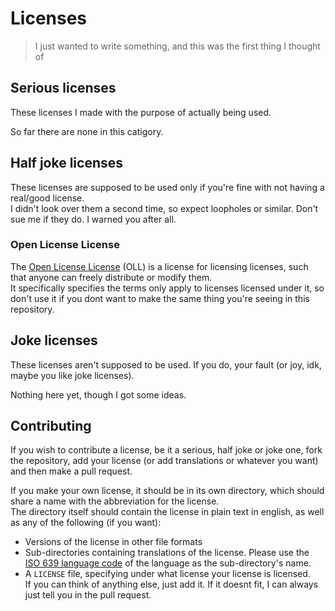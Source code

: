 # Licenses

> I just wanted to write something, and this was the first thing I thought of

## Serious licenses

These licenses I made with the purpose of actually being used.

So far there are none in this catigory.

## Half joke licenses

These licenses are supposed to be used only if you're fine with not having a real/good license.  
I didn't look over them a second time, so expect loopholes or similar. Don't sue me if they do. I warned you after all.

### Open License License

The [Open License License](OLL/OpenLicenseLicense) (OLL) is a license for licensing licenses, such that anyone can freely distribute or modify them.  
It specifically specifies the terms only apply to licenses licensed under it, so don't use it if you dont want to make the same thing you're seeing in this repository.

## Joke licenses

These licenses aren't supposed to be used. If you do, your fault (or joy, idk, maybe you like joke licenses).

Nothing here yet, though I got some ideas.

## Contributing

If you wish to contribute a license, be it a serious, half joke or joke one, fork the repository, add your license (or add translations or whatever you want) and then make a pull request.

If you make your own license, it should be in its own directory, which should share a name with the abbreviation for the license.  
The directory itself should contain the license in plain text in english, as well as any of the following (if you want):  
- Versions of the license in other file formats
- Sub-directories containing translations of the license. Please use the [ISO 639 language code](https://en.wikipedia.org/wiki/List_of_ISO_639_language_codes) of the language as the sub-directory's name.
- A `LICENSE` file, specifying under what license your license is licensed.  
If you can think of anything else, just add it. If it doesnt fit, I can always just tell you in the pull request.
